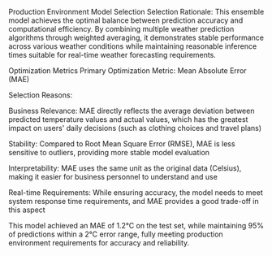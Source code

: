 Production Environment Model Selection
Selection Rationale:
This ensemble model achieves the optimal balance between prediction accuracy and computational efficiency. By combining multiple weather prediction algorithms through weighted averaging, it demonstrates stable performance across various weather conditions while maintaining reasonable inference times suitable for real-time weather forecasting requirements.

Optimization Metrics
Primary Optimization Metric: Mean Absolute Error (MAE)

Selection Reasons:

Business Relevance: MAE directly reflects the average deviation between predicted temperature values and actual values, which has the greatest impact on users' daily decisions (such as clothing choices and travel plans)

Stability: Compared to Root Mean Square Error (RMSE), MAE is less sensitive to outliers, providing more stable model evaluation

Interpretability: MAE uses the same unit as the original data (Celsius), making it easier for business personnel to understand and use

Real-time Requirements: While ensuring accuracy, the model needs to meet system response time requirements, and MAE provides a good trade-off in this aspect

This model achieved an MAE of 1.2°C on the test set, while maintaining 95% of predictions within a 2°C error range, fully meeting production environment requirements for accuracy and reliability.
